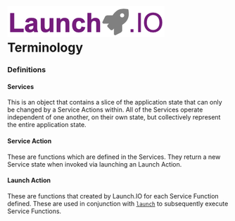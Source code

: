 # ![Launch.IO Logo](../../logo/logo-small.png) Terminology

### Definitions

#### Services

This is an object that contains a slice of the application state that can only be changed by a Service Actions within. All of the Services operate independent of one another, on their own state, but collectively represent the entire application state.

#### Service Action

These are functions which are defined in the Services. They return a new Service state when invoked via launching an Launch Action.

#### Launch Action

These are functions that created by Launch.IO for each Service Function defined. These are used in conjunction with [`launch`](./useLaunch.md) to subsequently execute Service Functions.
